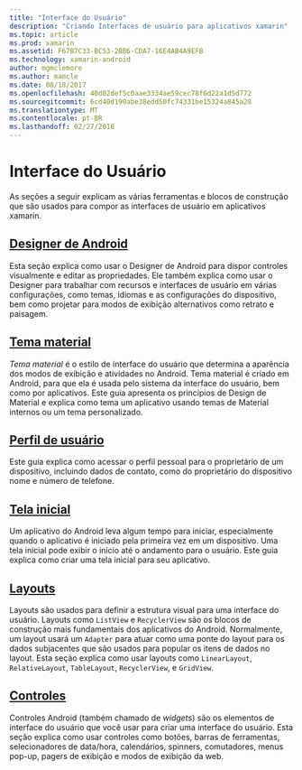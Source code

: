 ```yaml
---
title: "Interface do Usuário"
description: "Criando Interfaces de usuário para aplicativos xamarin"
ms.topic: article
ms.prod: xamarin
ms.assetid: F67B7C33-BC53-2BB6-CDA7-16E4AB4A9EFB
ms.technology: xamarin-android
author: mgmclemore
ms.author: mamcle
ms.date: 08/18/2017
ms.openlocfilehash: 40d02def5c0aae3334ae59cec78f6d22a1d5d772
ms.sourcegitcommit: 6cd40d190abe38edd50fc74331be15324a845a28
ms.translationtype: MT
ms.contentlocale: pt-BR
ms.lasthandoff: 02/27/2018
---
```

# <a name="user-interface"></a>Interface do Usuário

As seções a seguir explicam as várias ferramentas e blocos de construção que são usados para compor as interfaces de usuário em aplicativos xamarin.

## <a name="android-designerandroiduser-interfaceandroid-designerindexmd"></a>[Designer de Android](~/android/user-interface/android-designer/index.md)

Esta seção explica como usar o Designer de Android para dispor controles visualmente e editar as propriedades. Ele também explica como usar o Designer para trabalhar com recursos e interfaces de usuário em várias configurações, como temas, idiomas e as configurações do dispositivo, bem como projetar para modos de exibição alternativos como retrato e paisagem.

## <a name="material-themeandroiduser-interfacematerial-thememd"></a>[Tema material](~/android/user-interface/material-theme.md)

*Tema material* é o estilo de interface do usuário que determina a aparência dos modos de exibição e atividades no Android. Tema material é criado em Android, para que ela é usada pelo sistema da interface do usuário, bem como por aplicativos. Este guia apresenta os princípios de Design de Material e explica como tema um aplicativo usando temas de Material internos ou um tema personalizado.

## <a name="user-profileandroiduser-interfaceuser-profilemd"></a>[Perfil de usuário](~/android/user-interface/user-profile.md)

Este guia explica como acessar o perfil pessoal para o proprietário de um dispositivo, incluindo dados de contato, como do proprietário do dispositivo nome e número de telefone.

## <a name="splash-screenandroiduser-interfacesplash-screenmd"></a>[Tela inicial](~/android/user-interface/splash-screen.md)

Um aplicativo do Android leva algum tempo para iniciar, especialmente quando o aplicativo é iniciado pela primeira vez em um dispositivo. Uma tela inicial pode exibir o início até o andamento para o usuário. Este guia explica como criar uma tela inicial para seu aplicativo.

## <a name="layoutsandroiduser-interfacelayoutsindexmd"></a>[Layouts](~/android/user-interface/layouts/index.md)

Layouts são usados para definir a estrutura visual para uma interface do usuário.
Layouts como `ListView` e `RecyclerView` são os blocos de construção mais fundamentais dos aplicativos do Android. Normalmente, um layout usará um `Adapter` para atuar como uma ponte do layout para os dados subjacentes que são usados para popular os itens de dados no layout. Esta seção explica como usar layouts como `LinearLayout`, `RelativeLayout`, `TableLayout`, `RecyclerView`, e `GridView`.

## <a name="controlsandroiduser-interfacecontrolsindexmd"></a>[Controles](~/android/user-interface/controls/index.md)

Controles Android (também chamado de *widgets*) são os elementos de interface do usuário que você usar para criar uma interface do usuário. Esta seção explica como usar controles como botões, barras de ferramentas, selecionadores de data/hora, calendários, spinners, comutadores, menus pop-up, pagers de exibição e modos de exibição da web.

